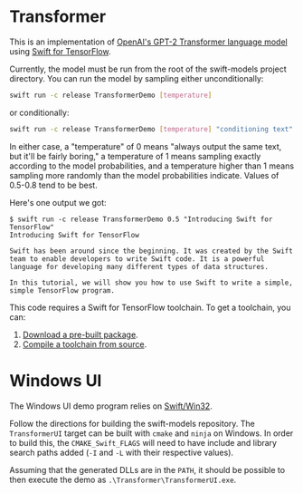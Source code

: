 # Transformer

This is an implementation of [OpenAI's GPT-2 Transformer language model](https://github.com/openai/gpt-2) using [Swift for TensorFlow](https://github.com/tensorflow/swift).

Currently, the model must be run from the root of the swift-models project directory. You can run 
the model by sampling either unconditionally:

```sh
swift run -c release TransformerDemo [temperature]
```

or conditionally:

```sh
swift run -c release TransformerDemo [temperature] "conditioning text"
```

In either case, a "temperature" of 0 means "always output the same text, but it'll be fairly boring,"
a temperature of 1 means sampling exactly according to the model probabilities, and a temperature
higher than 1 means sampling more randomly than the model probabilities indicate. Values of 0.5-0.8 tend
to be best.

Here's one output we got:

```console
$ swift run -c release TransformerDemo 0.5 "Introducing Swift for TensorFlow"
Introducing Swift for TensorFlow

Swift has been around since the beginning. It was created by the Swift team to enable developers to write Swift code. It is a powerful language for developing many different types of data structures.

In this tutorial, we will show you how to use Swift to write a simple, simple TensorFlow program.
```

This code requires a Swift for TensorFlow toolchain.
To get a toolchain, you can:

1. [Download a pre-built package](https://github.com/tensorflow/swift/blob/master/Installation.md).
2. [Compile a toolchain from source](https://github.com/apple/swift/tree/tensorflow#building-swift-for-tensorflow).

# Windows UI

The Windows UI demo program relies on [Swift/Win32](https://github.com/compnerd/swift-win32).

Follow the directions for building the swift-models repository.  The
`TransformerUI` target can be built with `cmake` and `ninja` on Windows.  In
order to build this, the `CMAKE_Swift_FLAGS` will need to have include and
library search paths added (`-I` and `-L` with their respective values).

Assuming that the generated DLLs are in the `PATH`, it should be possible to
then execute the demo as `.\Transformer\TransformerUI.exe`.
